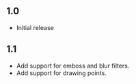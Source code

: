 ## 1.0
* Initial release

## 1.1
* Add support for emboss and blur filters.
* Add support for drawing points.